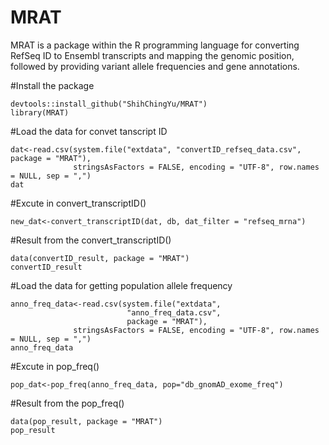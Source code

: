 # MRAT
MRAT is a package within the R programming language for converting RefSeq ID to   Ensembl transcripts and mapping the genomic position, followed by providing variant allele   frequencies and gene annotations.

#Install the package
```{r setup}
devtools::install_github("ShihChingYu/MRAT")
library(MRAT)
```

#Load the data for convet tanscript ID
```{r}
dat<-read.csv(system.file("extdata", "convertID_refseq_data.csv", package = "MRAT"),
              stringsAsFactors = FALSE, encoding = "UTF-8", row.names = NULL, sep = ",")
dat
```

#Excute in convert_transcriptID()
```{r}
new_dat<-convert_transcriptID(dat, db, dat_filter = "refseq_mrna")
```

#Result from the convert_transcriptID()
```{r}
data(convertID_result, package = "MRAT")
convertID_result
```

#Load the data for getting population allele frequency
```{r}
anno_freq_data<-read.csv(system.file("extdata",
                          "anno_freq_data.csv",
                          package = "MRAT"),
              stringsAsFactors = FALSE, encoding = "UTF-8", row.names = NULL, sep = ",")
anno_freq_data
```

#Excute in pop_freq()
```{r}
pop_dat<-pop_freq(anno_freq_data, pop="db_gnomAD_exome_freq")
```

#Result from the pop_freq()
```{r}
data(pop_result, package = "MRAT")
pop_result
```
